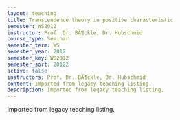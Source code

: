 ```yaml
---
layout: teaching
title: Transcendence theory in positive characteristic
semester: WS2012
instructor: Prof. Dr. BÃ¶ckle, Dr. Hubschmid
course_type: Seminar
semester_term: WS
semester_year: 2012
semester_key: WS2012
semester_sort: 20122
active: false
instructors: Prof. Dr. BÃ¶ckle, Dr. Hubschmid
content: Imported from legacy teaching listing.
description: Imported from legacy teaching listing.
---
```

Imported from legacy teaching listing.

